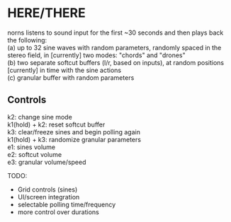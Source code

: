 # HERE/THERE
norns listens to sound input for the first ~30 seconds and then plays back the following:    
 (a) up to 32 sine waves with random parameters, randomly spaced in the stereo field, in [currently] two modes: "chords" and "drones"     
 (b) two separate softcut buffers (l/r, based on inputs), at random positions [currently] in time with the sine actions   
 (c) granular buffer with random parameters   
   
## Controls   
k2: change sine mode  
k1(hold) + k2: reset softcut buffer   
k3: clear/freeze sines and begin polling again  
k1(hold) + k3: randomize granular parameters  
e1: sines volume      
e2: softcut volume  
e3: granular volume/speed    

TODO:   
- Grid controls (sines)  
- UI/screen integration   
- selectable polling time/frequency
- more control over durations
